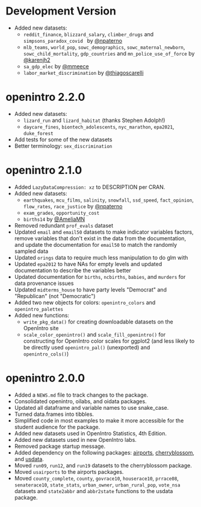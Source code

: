 # Development Version

* Added new datasets:
  * `reddit_finance`, `blizzard_salary`, `climber_drugs` and `simpsons_paradox_covid ` by [@npaterno](https://github.com/npaterno)
  * `mlb_teams`, `world_pop`, `sowc_demographics`, `sowc_maternal_newborn`, `sowc_child_mortality`, `gdp_countries` and `mn_police_use_of_force` by [@karenjh2](https://github.com/karenjh2)
  * `sa_gdp_elec` by [@mmeece](https://github.com/mmeece)
  * `labor_market_discrimination` by [@thiagoscarelli](https://github.com/thiagoscarelli)

# openintro 2.2.0

* Added new datasets:
  * `lizard_run` and `lizard_habitat` (thanks Stephen Adolph!)
  * `daycare_fines`, `biontech_adolescents`, `nyc_marathon`, `epa2021`, `duke_forest`
* Add tests for some of the new datasets
* Better terminology: `sex_discrimination`

# openintro 2.1.0

* Added `LazyDataCompression: xz` to DESCRIPTION per CRAN.
* Added new datasets:
  * `earthquakes`, `mcu_films`, `salinity`, `snowfall`, `ssd_speed`, `fact_opinion`, `flow_rates`, `race_justice` by [@npaterno](https://github.com/npaterno)
  * `exam_grades`, `opportunity_cost`
  * `births14` by [@AmeliaMN](https://github.com/AmeliaMN)
* Removed redundant `prof_evals` dataset
* Updated `email` and `email50` datasets to make indicator variables factors, remove variables that don't exist in the data from the documentation, and update the documentation for `email50` to match the randomly sampled data
* Updated `orings` data to require much less manipulation to do glm with
* Updated `epa2012` to have NAs for empty levels and updated documentation to describe the variables better
* Updated documentation for `births`, `ncbirths`, `babies`, and `murders` for data provenance issues
* Updated `midterms_house` to have party levels "Democrat" and "Republican" (not "Democratic")
* Added two new objects for colors: `openintro_colors` and `openintro_palettes`
* Added new functions: 
  * `write_pkg_data()` for creating downloadable datasets on the OpenIntro site
  * `scale_color_openintro()` and `scale_fill_openintro()` for constructing for OpenIntro color scales for ggplot2 (and less likely to be directly used `openintro_pal()` (unexported) and `openintro_cols()`)

# openintro 2.0.0

* Added a `NEWS.md` file to track changes to the package.
* Consolidated openintro, oilabs, and oidata packages.
* Updated all dataframe and variable names to use snake_case.
* Turned data.frames into tibbles.
* Simplified code in most examples to make it more accessible for the student audience for the package.
* Added new datasets used in OpenIntro Statistics, 4th Edition.
* Added new datasets used in new OpenIntro labs.
* Removed package startup message.
* Added dependency on the following packages: [airports](https://openintrostat.github.io/airports/), [cherryblossom](https://openintrostat.github.io/cherryblossom/), and [usdata](https://openintrostat.github.io/usdata/).
* Moved `run09`, `run12`, and `run19` datasets to the cherryblossom package.
* Moved `usairports` to the airports packages.
* Moved `county_complete`, `county`, `govrace10`, `houserace10`, `prrace08`, `senaterace10`, `state_stats`, `urban_owner`, `urban_rural_pop`, `vote_nsa` datasets and `state2abbr` and `abbr2state` functions to the usdata package.
